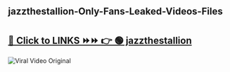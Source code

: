 
 ## jazzthestallion-Only-Fans-Leaked-Videos-Files

# <h2><a href="https://mediaupload.pro?jazzthestallion">🔗 Click to LINKS ⏩⏩ 👉 🟢 jazzthestallion </a></h2>

<a href="https://mediaupload.pro?jazzthestallion" rel="nofollow" data-target="animated-image.originalLink"><img src="https://i.ibb.co.com/xMMVF88/686577567.gif" alt="Viral Video Original" style="max-width: 100%; display: inline-block;" data-target="animated-image.originalImage"></a>